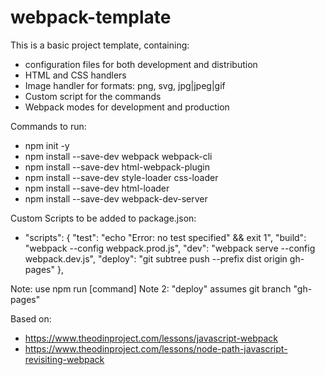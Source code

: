 # webpack-template
This is a basic project template, containing:
* configuration files for both development and distribution
* HTML and CSS handlers
* Image handler for formats: png, svg, jpg|jpeg|gif
* Custom script for the commands
* Webpack modes for development and production

Commands to run:
* npm init -y
* npm install --save-dev webpack webpack-cli
* npm install --save-dev html-webpack-plugin
* npm install --save-dev style-loader css-loader
* npm install --save-dev html-loader
* npm install --save-dev webpack-dev-server

Custom Scripts to be added to package.json:
* "scripts": {
    "test": "echo \"Error: no test specified\" && exit 1",
    "build": "webpack --config webpack.prod.js",
    "dev": "webpack serve --config webpack.dev.js",
    "deploy": "git subtree push --prefix dist origin gh-pages"
  },

Note: use npm run [command]
Note 2: "deploy" assumes git branch "gh-pages"

Based on:
* https://www.theodinproject.com/lessons/javascript-webpack
* https://www.theodinproject.com/lessons/node-path-javascript-revisiting-webpack

